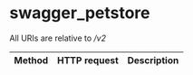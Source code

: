 # swagger_petstore

All URIs are relative to */v2*

Method | HTTP request | Description
------------- | ------------- | -------------

